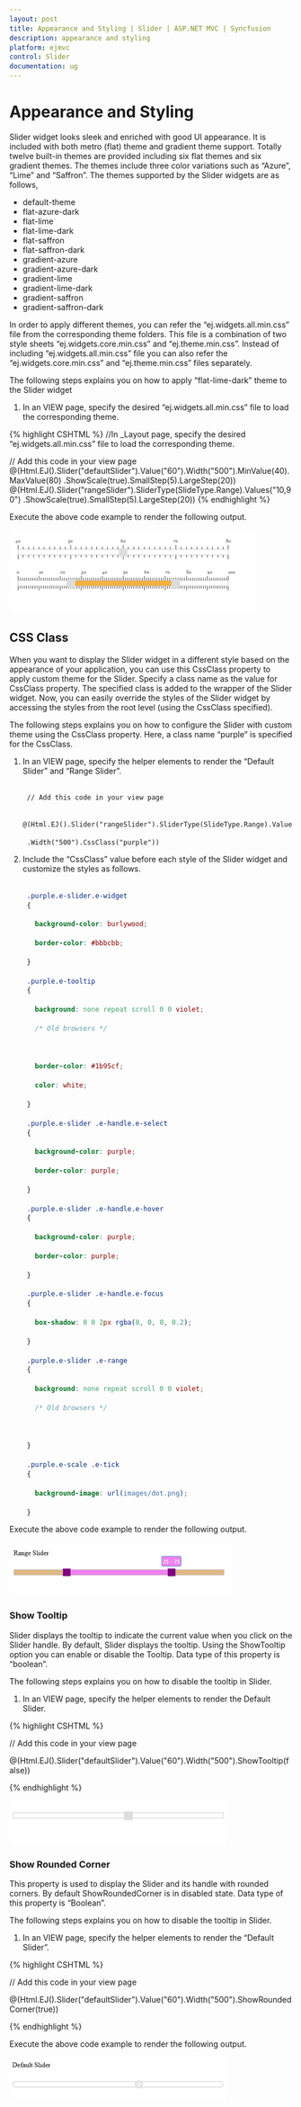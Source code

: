 ```yaml
---
layout: post
title: Appearance and Styling | Slider | ASP.NET MVC | Syncfusion
description: appearance and styling	
platform: ejmvc
control: Slider
documentation: ug
---
```


# Appearance and Styling	

Slider widget looks sleek and enriched with good UI appearance. It is included with both metro (flat) theme and gradient theme support. Totally twelve built-in themes are provided including six flat themes and six gradient themes. The themes include three color variations such as “Azure”, “Lime” and “Saffron”. The themes supported by the Slider widgets are as follows,

* default-theme
* flat-azure-dark
* flat-lime
* flat-lime-dark
* flat-saffron
* flat-saffron-dark
* gradient-azure
* gradient-azure-dark
* gradient-lime
* gradient-lime-dark
* gradient-saffron
* gradient-saffron-dark



In order to apply different themes, you can refer the “ej.widgets.all.min.css” file from the corresponding theme folders. This file is a combination of two style sheets “ej.widgets.core.min.css” and “ej.theme.min.css”. Instead of including “ej.widgets.all.min.css” file you can also refer the “ej.widgets.core.min.css” and “ej.theme.min.css” files separately. 

The following steps explains you on how to apply “flat-lime-dark” theme to the Slider widget

1. In an VIEW page, specify the desired “ej.widgets.all.min.css” file to load the corresponding theme.

{% highlight CSHTML %}
//In _Layout page, specify the desired
 “ej.widgets.all.min.css” file to load the corresponding theme.
 <head>
 <title>Slider</title>
 <!--Flat-saffron theme-->
 <link href="http://cdn.syncfusion.com/13.1.0.21/js/web/flat-saffron-dark/ej.web.all.min.css" rel="stylesheet" />
 <!--scripts-->        <script src="http://cdn.syncfusion.com/js/assets/external/jquery-1.10.2.min.js">
 </script>
 <script src="http://cdn.syncfusion.com/js/assets/external/jquery.globalize.min.js"> </script>
 <script src="http://cdn.syncfusion.com/js/assets/external/jquery.easing.1.3.min.js"> </script>
 <script src="http://cdn.syncfusion.com/13.1.0.21/js/web/ej.web.all.min.js"></script>
 </head></td><td>

// Add this code in your view page
    @(Html.EJ().Slider("defaultSlider").Value("60").Width("500").MinValue(40).MaxValue(80)    .ShowScale(true).SmallStep(5).LargeStep(20))
    @(Html.EJ().Slider("rangeSlider").SliderType(SlideType.Range).Values("10,90")    .ShowScale(true).SmallStep(5).LargeStep(20))
{% endhighlight %}



Execute the above code example to render the following output.

![](Appearance-and-Styling_images/Appearance-and-Styling_img1.png)



## CSS Class

When you want to display the Slider widget in a different style based on the appearance of your application, you can use this CssClass property to apply custom theme for the Slider. Specify a class name as the value for CssClass property. The specified class is added to the wrapper of the Slider widget. Now, you can easily override the styles of the Slider widget by accessing the styles from the root level (using the CssClass specified).

The following steps explains you on how to configure the Slider with custom theme using the CssClass property. Here, a class name “purple” is specified for the CssClass.

1. In an VIEW page, specify the helper elements to render the “Default Slider” and “Range Slider”.

   ~~~ cshtml

	// Add this code in your view page

	@(Html.EJ().Slider("rangeSlider").SliderType(SlideType.Range).Values("25,75")

	.Width("500").CssClass("purple"))

   ~~~
   

2. Include the “CssClass” value before each style of the Slider widget and customize the styles as follows.


   ~~~ css

	.purple.e-slider.e-widget 
	{

	  background-color: burlywood;

	  border-color: #bbbcbb;

	}

	.purple.e-tooltip 
	{

	  background: none repeat scroll 0 0 violet;

	  /* Old browsers */



	  border-color: #1b95cf;

	  color: white;

	}

	.purple.e-slider .e-handle.e-select 
	{

	  background-color: purple;

	  border-color: purple;

	}

	.purple.e-slider .e-handle.e-hover 
	{

	  background-color: purple;

	  border-color: purple;

	}

	.purple.e-slider .e-handle.e-focus 
	{

	  box-shadow: 0 0 2px rgba(0, 0, 0, 0.2);

	}

	.purple.e-slider .e-range 
	{

	  background: none repeat scroll 0 0 violet;

	  /* Old browsers */



	}

	.purple.e-scale .e-tick 
	{

	  background-image: url(images/dot.png);

	}
   ~~~
   

Execute the above code example to render the following output.

![](Appearance-and-Styling_images/Appearance-and-Styling_img2.png)



### Show Tooltip

Slider displays the tooltip to indicate the current value when you click on the Slider handle. By default, Slider displays the tooltip. Using the ShowTooltip option you can enable or disable the Tooltip. Data type of this property is “boolean”.

The following steps explains you on how to disable the tooltip in Slider.

1. In an VIEW page, specify the helper elements to render the Default Slider.

{% highlight CSHTML %}

// Add this code in your view page

@(Html.EJ().Slider("defaultSlider").Value("60").Width("500").ShowTooltip(false))

{% endhighlight %}

![](Appearance-and-Styling_images/Appearance-and-Styling_img3.png)





### Show Rounded Corner

This property is used to display the Slider and its handle with rounded corners. By default ShowRoundedCorner is in disabled state. Data type of this property is “Boolean”.

The following steps explains you on how to disable the tooltip in Slider.

1. In an VIEW page, specify the helper elements to render the “Default Slider”.

{% highlight CSHTML %}

// Add this code in your view page

@(Html.EJ().Slider("defaultSlider").Value("60").Width("500").ShowRoundedCorner(true))

{% endhighlight %}

Execute the above code example to render the following output.

![](Appearance-and-Styling_images/Appearance-and-Styling_img4.png)



